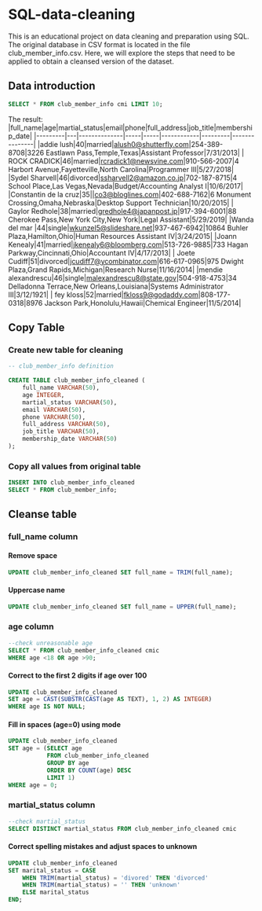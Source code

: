 # SQL-data-cleaning

This is an educational project on data cleaning and preparation using SQL. The original database in CSV format is located in the file club_member_info.csv. Here, we will explore the steps that need to be applied to obtain a cleansed version of the dataset.

## Data introduction
```sql
SELECT * FROM club_member_info cmi LIMIT 10;
```
The result:
|full_name|age|martial_status|email|phone|full_address|job_title|membership_date|
|---------|---|--------------|-----|-----|------------|---------|---------------|
|addie lush|40|married|alush0@shutterfly.com|254-389-8708|3226 Eastlawn Pass,Temple,Texas|Assistant Professor|7/31/2013|
|      ROCK CRADICK|46|married|rcradick1@newsvine.com|910-566-2007|4 Harbort Avenue,Fayetteville,North Carolina|Programmer III|5/27/2018|
|Sydel Sharvell|46|divorced|ssharvell2@amazon.co.jp|702-187-8715|4 School Place,Las Vegas,Nevada|Budget/Accounting Analyst I|10/6/2017|
|Constantin de la cruz|35||co3@bloglines.com|402-688-7162|6 Monument Crossing,Omaha,Nebraska|Desktop Support Technician|10/20/2015|
|  Gaylor Redhole|38|married|gredhole4@japanpost.jp|917-394-6001|88 Cherokee Pass,New York City,New York|Legal Assistant|5/29/2019|
|Wanda del mar       |44|single|wkunzel5@slideshare.net|937-467-6942|10864 Buhler Plaza,Hamilton,Ohio|Human Resources Assistant IV|3/24/2015|
|Joann Kenealy|41|married|jkenealy6@bloomberg.com|513-726-9885|733 Hagan Parkway,Cincinnati,Ohio|Accountant IV|4/17/2013|
|   Joete Cudiff|51|divorced|jcudiff7@ycombinator.com|616-617-0965|975 Dwight Plaza,Grand Rapids,Michigan|Research Nurse|11/16/2014|
|mendie alexandrescu|46|single|malexandrescu8@state.gov|504-918-4753|34 Delladonna Terrace,New Orleans,Louisiana|Systems Administrator III|3/12/1921|
| fey kloss|52|married|fkloss9@godaddy.com|808-177-0318|8976 Jackson Park,Honolulu,Hawaii|Chemical Engineer|11/5/2014|

## Copy Table
### Create new table for cleaning
```sql
-- club_member_info definition

CREATE TABLE club_member_info_cleaned (
	full_name VARCHAR(50),
	age INTEGER,
	martial_status VARCHAR(50),
	email VARCHAR(50),
	phone VARCHAR(50),
	full_address VARCHAR(50),
	job_title VARCHAR(50),
	membership_date VARCHAR(50)
);
```
### Copy all values from original table
```sql
INSERT INTO club_member_info_cleaned 
SELECT * FROM club_member_info;
```

## Cleanse table 
### full_name column
#### Remove space
```sql
UPDATE club_member_info_cleaned SET full_name = TRIM(full_name);
```
#### Uppercase name
```sql
UPDATE club_member_info_cleaned SET full_name = UPPER(full_name);
```

### age column
```sql
--check unreasonable age
SELECT * FROM club_member_info_cleaned cmic
WHERE age <18 OR age >90;
```
#### Correct to the first 2 digits if age over 100
```sql
UPDATE club_member_info_cleaned
SET age = CAST(SUBSTR(CAST(age AS TEXT), 1, 2) AS INTEGER)
WHERE age IS NOT NULL;
```
#### Fill in spaces (age=0) using mode
```sql
UPDATE club_member_info_cleaned
SET age = (SELECT age
           FROM club_member_info_cleaned
           GROUP BY age
           ORDER BY COUNT(age) DESC
           LIMIT 1)
WHERE age = 0;
```

### martial_status column
```sql
--check martial_status
SELECT DISTINCT martial_status FROM club_member_info_cleaned cmic
```
#### Correct spelling mistakes and adjust spaces to unknown
```sql
UPDATE club_member_info_cleaned
SET marital_status = CASE
    WHEN TRIM(martial_status) = 'divored' THEN 'divorced'
    WHEN TRIM(martial_status) = '' THEN 'unknown'
    ELSE marital_status
END;
```

